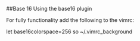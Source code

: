 ##Base 16
Using the base16 plugin

For fully functionality add the following to the vimrc:

let base16colorspace=256
so ~/.vimrc_background
